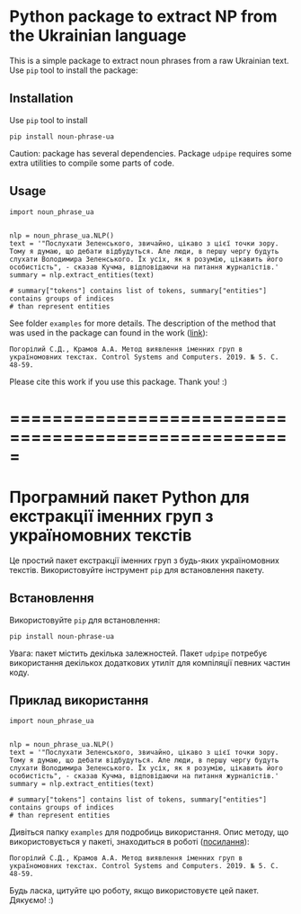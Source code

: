 # Python package to extract NP from the Ukrainian language

This is a simple package to extract noun phrases from a raw Ukrainian text. Use `pip` tool to install the package:

## Installation
Use `pip` tool to install

`pip install noun-phrase-ua`

Caution: package has several dependencies. Package `udpipe` requires some extra utilities to compile some parts of code.

## Usage
```
import noun_phrase_ua


nlp = noun_phrase_ua.NLP()
text = '"Послухати Зеленського, звичайно, цікаво з цієї точки зору. Тому я думаю, що дебати відбудуться. Але люди, в першу чергу будуть слухати Володимира Зеленського. Їх усіх, як я розумію, цікавить його особистість", - сказав Кучма, відповідаючи на питання журналістів.'
summary = nlp.extract_entities(text)

# summary["tokens"] contains list of tokens, summary["entities"] contains groups of indices
# than represent entities

```
See folder `examples` for more details. The description of the method that was used in the package can found in the work ([link](http://usim.org.ua/arch/2019/5/9.pdf)):

`Погорілий С.Д., Крамов А.А. Метод виявлення іменних груп в україномовних текстах. Control Systems and Computers. 2019. № 5. С. 48-59.`

Please cite this work if you use this package. Thank you! :)  

=====================================================
=====================================================

# Програмний пакет Python для екстракції іменних груп з україномовних текстів

Це простий пакет екстракції іменних груп з будь-яких україномовних текстів. Використовуйте інструмент `pip` для встановлення пакету.

## Встановлення
Використовуйте `pip` для встановлення:

`pip install noun-phrase-ua`

Увага: пакет містить декілька залежностей. Пакет `udpipe` потребує використання декількох додаткових утиліт для компіляції певних частин коду.

## Приклад використання
```
import noun_phrase_ua


nlp = noun_phrase_ua.NLP()
text = '"Послухати Зеленського, звичайно, цікаво з цієї точки зору. Тому я думаю, що дебати відбудуться. Але люди, в першу чергу будуть слухати Володимира Зеленського. Їх усіх, як я розумію, цікавить його особистість", - сказав Кучма, відповідаючи на питання журналістів.'
summary = nlp.extract_entities(text)

# summary["tokens"] contains list of tokens, summary["entities"] contains groups of indices
# than represent entities

```
Дивіться папку `examples` для подробиць використання. Опис методу, що використовується у пакеті, знаходиться в роботі ([посилання](http://usim.org.ua/arch/2019/5/9.pdf)):

`Погорілий С.Д., Крамов А.А. Метод виявлення іменних груп в україномовних текстах. Control Systems and Computers. 2019. № 5. С. 48-59.`

Будь ласка, цитуйте цю роботу, якщо використовуєте цей пакет. Дякуємо! :)

